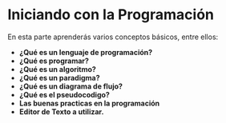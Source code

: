 # Iniciando con la Programación
En esta parte aprenderás varios conceptos básicos, entre ellos:

* **¿Qué es un lenguaje de programación?**
* **¿Qué es programar?**
* **¿Qué es un algoritmo?**
* **¿Qué es un paradigma?**
* **¿Qué es un diagrama de flujo?**
* **¿Qué es el pseudocodigo?**
* **Las buenas practicas en la programación**
* **Editor de Texto a utilizar.**

